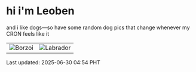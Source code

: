 # hi i'm Leoben

and i like dogs—so have some random dog pics that change whenever my CRON feels like it

|  |  |
|--------|----------|
| ![Borzoi](https://random-dog-vercel.vercel.app/api/random-borzoi?v=1751230457) | ![Labrador](https://random-dog-vercel.vercel.app/api/random-labrador?v=1751230457) |

Last updated: 2025-06-30 04:54 PHT

